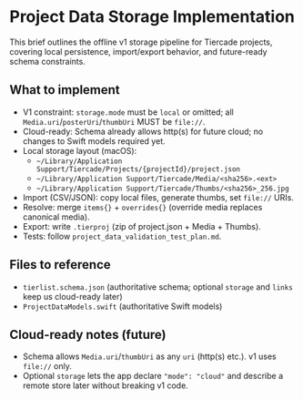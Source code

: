 # Project Data Storage Implementation

This brief outlines the offline v1 storage pipeline for Tiercade projects, covering local persistence, import/export behavior, and future-ready schema constraints.

## What to implement

- V1 constraint: `storage.mode` must be `local` or omitted; all `Media.uri`/`posterUri`/`thumbUri` MUST be `file://`.
- Cloud-ready: Schema already allows http(s) for future cloud; no changes to Swift models required yet.
- Local storage layout (macOS):
  - `~/Library/Application Support/Tiercade/Projects/{projectId}/project.json`
  - `~/Library/Application Support/Tiercade/Media/<sha256>.<ext>`
  - `~/Library/Application Support/Tiercade/Thumbs/<sha256>_256.jpg`
- Import (CSV/JSON): copy local files, generate thumbs, set `file://` URIs.
- Resolve: merge `items{}` + `overrides{}` (override media replaces canonical media).
- Export: write `.tierproj` (zip of project.json + Media + Thumbs).
- Tests: follow `project_data_validation_test_plan.md`.

## Files to reference

- `tierlist.schema.json` (authoritative schema; optional `storage` and `links` keep us cloud-ready later)
- `ProjectDataModels.swift` (authoritative Swift models)

## Cloud-ready notes (future)

- Schema allows `Media.uri`/`thumbUri` as any `uri` (http(s) etc.). v1 uses `file://` only.
- Optional `storage` lets the app declare `"mode": "cloud"` and describe a remote store later without breaking v1 code.
